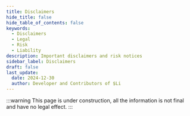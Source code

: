 ```yaml
---
title: Disclaimers
hide_title: false
hide_table_of_contents: false
keywords:
  - Disclaimers
  - Legal
  - Risk
  - Liability
description: Important disclaimers and risk notices
sidebar_label: Disclaimers
draft: false
last_update:
  date: 2024-12-30
  author: Developer and Contributors of $Li
---
```


:::warning
This page is under construction, all the information is not final and have no legal effect.
:::

